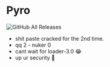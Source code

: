 # Pyro
![GitHub All Releases](https://img.shields.io/github/downloads/Crystallinqq/PyroClient/total)

- shit paste cracked for the 2nd time.
- qq 2 - nuker 0
- cant wait for loader-3.0 :joy:
- up ur security 🥱
